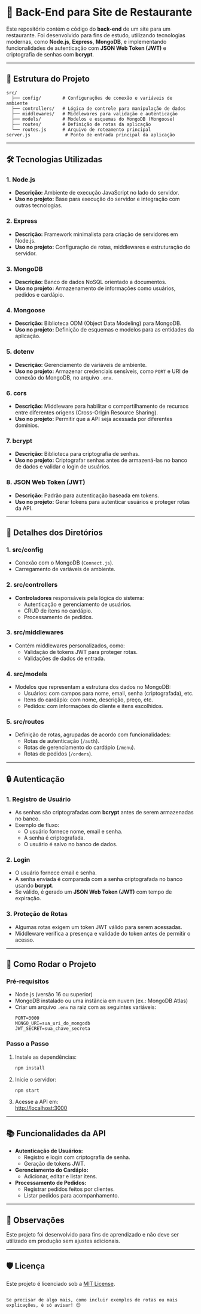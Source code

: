 # 🍴 Back-End para Site de Restaurante

Este repositório contém o código do **back-end** de um site para um restaurante. Foi desenvolvido para fins de estudo, utilizando tecnologias modernas, como **Node.js**, **Express**, **MongoDB**, e implementando funcionalidades de autenticação com **JSON Web Token (JWT)** e criptografia de senhas com **bcrypt**.

---

## 📁 Estrutura do Projeto

```plaintext
src/
  ├── config/        # Configurações de conexão e variáveis de ambiente
  ├── controllers/   # Lógica de controle para manipulação de dados
  ├── middlewares/   # Middlewares para validação e autenticação
  ├── models/        # Modelos e esquemas do MongoDB (Mongoose)
  ├── routes/        # Definição de rotas da aplicação
  └── routes.js      # Arquivo de roteamento principal
server.js             # Ponto de entrada principal da aplicação
```

---

## 🛠 Tecnologias Utilizadas

### **1. Node.js**
- **Descrição:** Ambiente de execução JavaScript no lado do servidor.
- **Uso no projeto:** Base para execução do servidor e integração com outras tecnologias.

### **2. Express**
- **Descrição:** Framework minimalista para criação de servidores em Node.js.
- **Uso no projeto:** Configuração de rotas, middlewares e estruturação do servidor.

### **3. MongoDB**
- **Descrição:** Banco de dados NoSQL orientado a documentos.
- **Uso no projeto:** Armazenamento de informações como usuários, pedidos e cardápio.

### **4. Mongoose**
- **Descrição:** Biblioteca ODM (Object Data Modeling) para MongoDB.
- **Uso no projeto:** Definição de esquemas e modelos para as entidades da aplicação.

### **5. dotenv**
- **Descrição:** Gerenciamento de variáveis de ambiente.
- **Uso no projeto:** Armazenar credenciais sensíveis, como `PORT` e URI de conexão do MongoDB, no arquivo `.env`.

### **6. cors**
- **Descrição:** Middleware para habilitar o compartilhamento de recursos entre diferentes origens (Cross-Origin Resource Sharing).
- **Uso no projeto:** Permitir que a API seja acessada por diferentes domínios.

### **7. bcrypt**
- **Descrição:** Biblioteca para criptografia de senhas.
- **Uso no projeto:** Criptografar senhas antes de armazená-las no banco de dados e validar o login de usuários.

### **8. JSON Web Token (JWT)**
- **Descrição:** Padrão para autenticação baseada em tokens.
- **Uso no projeto:** Gerar tokens para autenticar usuários e proteger rotas da API.

---

## 📂 Detalhes dos Diretórios

### **1. src/config**
- Conexão com o MongoDB (`Connect.js`).
- Carregamento de variáveis de ambiente.

### **2. src/controllers**
- **Controladores** responsáveis pela lógica do sistema:
  - Autenticação e gerenciamento de usuários.
  - CRUD de itens no cardápio.
  - Processamento de pedidos.

### **3. src/middlewares**
- Contém middlewares personalizados, como:
  - Validação de tokens JWT para proteger rotas.
  - Validações de dados de entrada.

### **4. src/models**
- Modelos que representam a estrutura dos dados no MongoDB:
  - Usuários: com campos para nome, email, senha (criptografada), etc.
  - Itens do cardápio: com nome, descrição, preço, etc.
  - Pedidos: com informações do cliente e itens escolhidos.

### **5. src/routes**
- Definição de rotas, agrupadas de acordo com funcionalidades:
  - Rotas de autenticação (`/auth`).
  - Rotas de gerenciamento do cardápio (`/menu`).
  - Rotas de pedidos (`/orders`).

---

## 🔒 Autenticação

### **1. Registro de Usuário**
- As senhas são criptografadas com **bcrypt** antes de serem armazenadas no banco.
- Exemplo de fluxo:
  - O usuário fornece nome, email e senha.
  - A senha é criptografada.
  - O usuário é salvo no banco de dados.

### **2. Login**
- O usuário fornece email e senha.
- A senha enviada é comparada com a senha criptografada no banco usando **bcrypt**.
- Se válido, é gerado um **JSON Web Token (JWT)** com tempo de expiração.

### **3. Proteção de Rotas**
- Algumas rotas exigem um token JWT válido para serem acessadas.
- Middleware verifica a presença e validade do token antes de permitir o acesso.

---

## 🚀 Como Rodar o Projeto

### **Pré-requisitos**
- Node.js (versão 16 ou superior)
- MongoDB instalado ou uma instância em nuvem (ex.: MongoDB Atlas)
- Criar um arquivo `.env` na raiz com as seguintes variáveis:
  ```env
  PORT=3000
  MONGO_URI=sua_uri_do_mongodb
  JWT_SECRET=sua_chave_secreta
  ```

### **Passo a Passo**
1. Instale as dependências:
   ```bash
   npm install
   ```

2. Inicie o servidor:
   ```bash
   npm start
   ```

3. Acesse a API em:  
   [http://localhost:3000](http://localhost:3000)

---

## 📚 Funcionalidades da API

- **Autenticação de Usuários:**
  - Registro e login com criptografia de senha.
  - Geração de tokens JWT.
- **Gerenciamento do Cardápio:**
  - Adicionar, editar e listar itens.
- **Processamento de Pedidos:**
  - Registrar pedidos feitos por clientes.
  - Listar pedidos para acompanhamento.

---

## 📝 Observações

Este projeto foi desenvolvido para fins de aprendizado e não deve ser utilizado em produção sem ajustes adicionais.

---

## 🛡️ Licença

Este projeto é licenciado sob a [MIT License](LICENSE).
```

Se precisar de algo mais, como incluir exemplos de rotas ou mais explicações, é só avisar! 😊